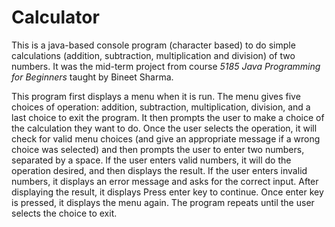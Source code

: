 # Calculator
This is a java-based console program (character based) to do simple calculations (addition, subtraction, multiplication and division) of two numbers. It was the mid-term project from course _5185 Java Programming for Beginners_ taught by Bineet Sharma.

This program first displays a menu when it is run. The menu gives five choices of operation: addition, subtraction, multiplication, division, and a last choice to exit the program. It then prompts the user to make a choice of the calculation they want to do. Once the user selects the operation, it will check for valid menu choices (and give an appropriate message if a wrong choice was selected) and then prompts the user to enter two numbers, separated by a space. If the user enters valid numbers, it will do the operation desired, and then displays the result. If the user enters invalid numbers, it displays an error message and asks for the correct input. After displaying the result, it displays Press enter key to continue. Once enter key is pressed, it displays the menu again. The program repeats until the user selects the choice to exit.
